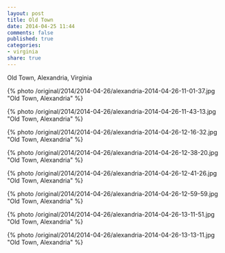 ```yaml
---
layout: post
title: Old Town
date: 2014-04-25 11:44
comments: false
published: true
categories:
- virginia
share: true
---
```

Old Town, Alexandria, Virginia

{% photo /original/2014/2014-04-26/alexandria-2014-04-26-11-01-37.jpg "Old Town, Alexandria" %}

{% photo /original/2014/2014-04-26/alexandria-2014-04-26-11-43-13.jpg "Old Town, Alexandria" %}

{% photo /original/2014/2014-04-26/alexandria-2014-04-26-12-16-32.jpg "Old Town, Alexandria" %}

{% photo /original/2014/2014-04-26/alexandria-2014-04-26-12-38-20.jpg "Old Town, Alexandria" %}

{% photo /original/2014/2014-04-26/alexandria-2014-04-26-12-41-26.jpg "Old Town, Alexandria" %}

{% photo /original/2014/2014-04-26/alexandria-2014-04-26-12-59-59.jpg "Old Town, Alexandria" %}

{% photo /original/2014/2014-04-26/alexandria-2014-04-26-13-11-51.jpg "Old Town, Alexandria" %}

{% photo /original/2014/2014-04-26/alexandria-2014-04-26-13-13-11.jpg "Old Town, Alexandria" %}
